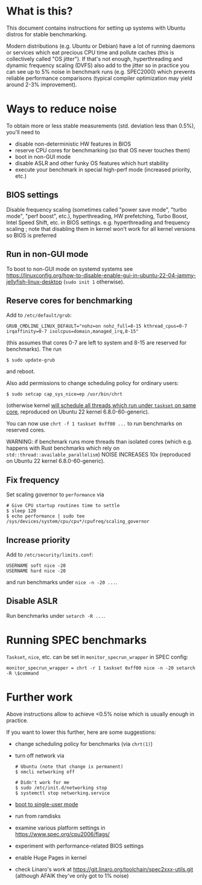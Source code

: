 # What is this?

This document contains instructions for setting up systems with Ubuntu distros
for stable benchmarking.

Modern distributions (e.g. Ubuntu or Debian) have a lot of
running daemons or services which eat precious CPU time and pollute caches
(this is collectively called "OS jitter").
If that's not enough, hyperthreading and dynamic frequency scaling (DVFS) also add to the jitter
so in practice you can see up to 5% noise in benchmark runs (e.g. SPEC2000)
which prevents reliable performance comparisons (typical compiler
optimization may yield around 2-3% improvement).

# Ways to reduce noise

To obtain more or less stable measurements (std. deviation less than 0.5%), you'll need to
* disable non-deterministic HW features in BIOS
* reserve CPU cores for benchmarking (so that OS never touches them)
* boot in non-GUI mode
* disable ASLR and other funky OS features which hurt stability
* execute your benchmark in special high-perf mode (increased priority, etc.)

## BIOS settings

Disable frequency scaling (sometimes called "power save mode", "turbo mode", "perf boost", etc.), hyperthreading, HW prefetching, Turbo Boost, Intel Speed Shift, etc. in BIOS settings.
 e.g. hyperthreading and frequency scaling ; note that disabling them in kernel won't work for all kernel versions so BIOS is preferred

## Run in non-GUI mode

To boot to non-GUI mode on systemd systems see https://linuxconfig.org/how-to-disable-enable-gui-in-ubuntu-22-04-jammy-jellyfish-linux-desktop
(`sudo init 1` otherwise).

## Reserve cores for benchmarking

Add to `/etc/default/grub`:
```
GRUB_CMDLINE_LINUX_DEFAULT="nohz=on nohz_full=8-15 kthread_cpus=0-7 irqaffinity=0-7 isolcpus=domain,managed_irq,8-15"
```
(this assumes that cores 0-7 are left to system and 8-15 are reserved for benchmarks).
The run
```
$ sudo update-grub
```
and reboot.

Also add permissions to change scheduling policy for ordinary users:
```
$ sudo setcap cap_sys_nice=ep /usr/bin/chrt
```
(otherwise kernel [will schedule all threads which run under `taskset` on same core](https://serverfault.com/questions/573025/taskset-not-working-over-a-range-of-cores-in-isolcpus), reproduced on Ubuntu 22 kernel 6.8.0-60-generic).

You can now use `chrt -f 1 taskset 0xff00 ...` to run benchmarks on reserved cores.

WARNING: if benchmark runs more threads than isolated cores (which e.g. happens
with Rust benchmarks which rely on `std::thread::available_parallelism`)
NOISE INCREASES 10x (reproduced on Ubuntu 22 kernel 6.8.0-60-generic).

## Fix frequency

Set scaling governor to `performance` via
```
# Give CPU startup routines time to settle
$ sleep 120
$ echo performance | sudo tee /sys/devices/system/cpu/cpu*/cpufreq/scaling_governor
```

## Increase priority

Add to `/etc/security/limits.conf`:
```
USERNAME soft nice -20
USERNAME hard nice -20
```
and run benchmarks under `nice -n -20 ...`.

## Disable ASLR

Run benchmarks under `setarch -R ...`.

# Running SPEC benchmarks

`Taskset`, `nice`, etc. can be set in `monitor_specrun_wrapper` in SPEC config:
```
monitor_specrun_wrapper = chrt -r 1 taskset 0xff00 nice -n -20 setarch -R \$command
```

# Further work

Above instructions allow to achieve <0.5% noise which is usually enough in practice.

If you want to lower this further, here are some suggestions:
* change scheduling policy for benchmarks (via `chrt(1)`)
* turn off network via

    ```
    # Ubuntu (note that change is permanent)
    $ nmcli networking off

    # Didn't work for me
    $ sudo /etc/init.d/networking stop
    $ systemctl stop networking.service
    ```

* [boot to single-user mode](https://askubuntu.com/questions/132965/how-do-i-boot-into-single-user-mode-from-grub)
* run from ramdisks
* examine various platform settings in https://www.spec.org/cpu2006/flags/
* experiment with performance-related BIOS settings
* enable Huge Pages in kernel
* check Linaro's work at https://git.linaro.org/toolchain/spec2xxx-utils.git (although AFAIK they've only got to 1% noise)

